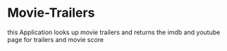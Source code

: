 # Movie-Trailers
this Application looks up movie trailers and returns the imdb and youtube page for trailers and movie score  
